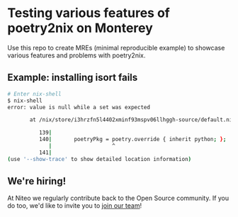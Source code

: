 # Testing various features of poetry2nix on Monterey

Use this repo to create MREs (minimal reproducible example) to showcase various
features and problems with poetry2nix.


## Example: installing isort fails

```bash
# Enter nix-shell
$ nix-shell
error: value is null while a set was expected

       at /nix/store/i3hrzfn5l4402xminf93mspv06llhggh-source/default.nix:140:19:

          139|
          140|       poetryPkg = poetry.override { inherit python; };
             |                   ^
          141|
(use '--show-trace' to show detailed location information)
```

## We're hiring!

At Niteo we regularly contribute back to the Open Source community. If you do too, we'd like to invite you to [join our team](https://niteo.co/careers)!
